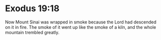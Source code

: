# Exodus 19:18

Now Mount Sinai was wrapped in smoke because the Lord had descended on it in fire. The smoke of it went up like the smoke of a kiln, and the whole mountain trembled greatly.
